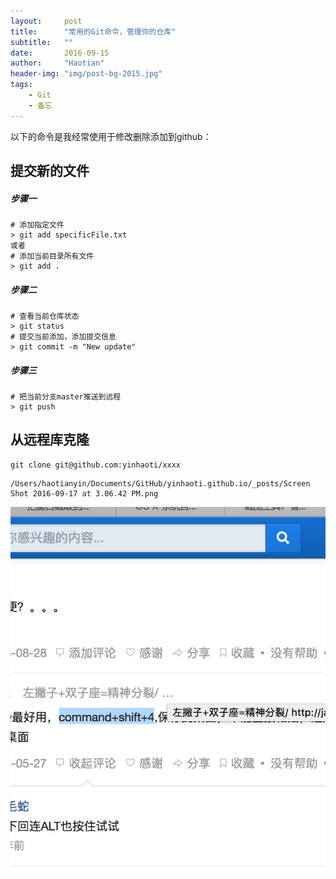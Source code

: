 ```yaml
---
layout:     post
title:      "常用的Git命令，管理你的仓库"
subtitle:   ""
date:       2016-09-15
author:     "Haotian"
header-img: "img/post-bg-2015.jpg"
tags:
    - Git 
    - 备忘
---
```


以下的命令是我经常使用于修改删除添加到github：

## 提交新的文件

##### 步骤一
```
# 添加指定文件
> git add specificFile.txt
或者
# 添加当前目录所有文件 
> git add .
```

##### 步骤二
```
# 查看当前仓库状态
> git status
# 提交当前添加，添加提交信息
> git commit -m "New update"
```

##### 步骤三
```
# 把当前分支master推送到远程
> git push
```

## 从远程库克隆
```
git clone git@github.com:yinhaoti/xxxx
```

	/Users/haotianyin/Documents/GitHub/yinhaoti.github.io/_posts/Screen Shot 2016-09-17 at 3.06.42 PM.png

  ![DDDD](./DDDD.jpg)